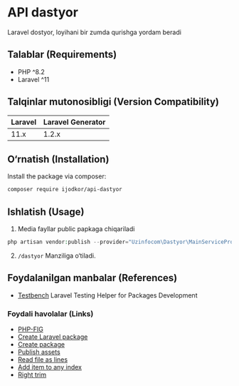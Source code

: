 # API dastyor

Laravel dostyor, loyihani bir zumda qurishga yordam beradi

## Talablar (Requirements)

- PHP ^8.2
- Laravel ^11

## Talqinlar mutonosibligi (Version Compatibility)

| Laravel | Laravel Generator | 
|:--------|:------------------|
| 11.x    | 1.2.x             |

## O&#8216;rnatish (Installation)

Install the package via composer:

```bash
composer require ijodkor/api-dastyor
```

## Ishlatish (Usage)

1. Media fayllar public papkaga chiqariladi

```php
php artisan vendor:publish --provider="Uzinfocom\Dastyor\MainServiceProvider"
```

2. ``/dastyor`` Manziliga o&#8216;tiladi.

## Foydalanilgan manbalar (References)

- [Testbench](https://packages.tools/testbench) Laravel Testing Helper for Packages Development

### Foydali havolalar (Links)

- [PHP-FIG](https://www.php-fig.org/)
- [Create Laravel package](https://laravel-news.com/building-your-own-laravel-packages)
- [Create package](https://medium.com/@prevailexcellent/how-i-created-my-third-laravel-package-step-by-step-guide-ad3fb0da5399)
- [Publish assets](https://freek.dev/424-publishing-package-assets-the-right-way)
- [Read file as lines](https://code.tutsplus.com/read-a-file-line-by-line-with-php--cms-92971t)
- [Add item to any index](https://www.geeksforgeeks.org/program-to-insert-new-item-in-array-on-any-position-in-php/)
- [Right trim](https://www.php.net/manual/en/function.rtrim.php)